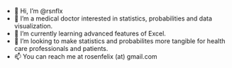- 👋 Hi, I’m @rsnflx
- 👀 I’m a medical doctor interested in statistics, probabilities and data visualization.
- 🌱 I’m currently learning advanced features of Excel.
- 💞️ I’m looking to make statistics and probabilites more tangible for health care professionals and patients.
- 📫 You can reach me at rosenfelix (at) gmail.com

<!---
rsnflx/rsnflx is a ✨ special ✨ repository because its `README.md` (this file) appears on your GitHub profile.
You can click the Preview link to take a look at your changes.
--->
